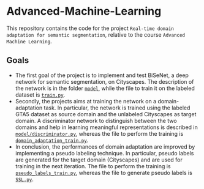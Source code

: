 # Advanced-Machine-Learning

This repository contains the code for the project `Real-time domain adaptation for semantic segmentation`, relative to the course `Advanced Machine Learning`.

## Goals
* The first goal of the project is to implement and test BiSeNet, a deep network for semantic segmentation, on Cityscapes. The description of the network is in the folder [`model`](model), while the file to train it on the labeled dataset is [`train.py`](train.py).
* Secondly, the projects aims at training the network on a domain-adaptation task. In particular, the network is trained using the labeled GTA5 dataset as source domain and the unlabeled Cityscapes as target domain. A discriminator network to distinguish between the two domains and help in learning meaningful representations is described in [`model/discriminator.py`](model/discriminator.py), whereas the file to perform the training is [`domain_adaptation_train.py`](domain_adaptation_train.py).
* In conclusion, the performances of domain adaptation are improved by implementing a pseudo labeling technique. In particular, pseudo labels are generated for the target domain (Cityscapes) and are used for training in the next iteration. The file to perform the training is [`pseudo_labels_train.py`](pseudo_labels_train.py), whereas the file to generate pseudo labels is [`SSL.py`](SSL.py).
